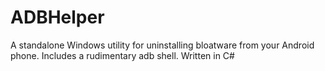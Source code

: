 # ADBHelper
A standalone Windows utility for uninstalling bloatware from your Android phone. Includes a rudimentary adb shell.
Written in C#
